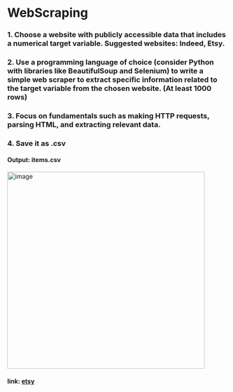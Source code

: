 # WebScraping
### 1. Choose a website with publicly accessible data that includes a numerical target variable. Suggested websites: Indeed, Etsy.
### 2. Use a programming language of choice (consider Python with libraries like BeautifulSoup and Selenium) to write a simple web scraper to extract specific information related to the target variable from the chosen website. (At least 1000 rows)
### 3. Focus on fundamentals such as making HTTP requests, parsing HTML, and extracting relevant data.
### 4. Save it as .csv

#### Output: items.csv
<img width="451" alt="image" src="https://github.com/Chae0510/WebScraping/assets/85086390/32ed072b-01b7-49ff-84a9-9f154652972d">

#### link: [etsy](https://www.etsy.com/search?q=bracelet&anchor_listing_id=854275908&ref=hp_bubbles_VDAY24_CoreMarkets&mosv=sese&moci=1226894514292&mosi=1231853541395&is_merch_library=true%27)
